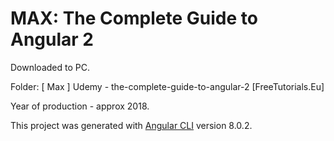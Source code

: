 # MAX: The Complete Guide to Angular 2

Downloaded to PC. 

Folder: [ Max ] Udemy - the-complete-guide-to-angular-2 [FreeTutorials.Eu]

Year of production - approx 2018.

This project was generated with [Angular CLI](https://github.com/angular/angular-cli) version 8.0.2.

